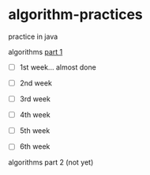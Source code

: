 # algorithm-practices
practice in java

algorithms [part 1](https://www.coursera.org/learn/algorithms-part1/home/info)
- [ ] 1st week... almost done

- [ ] 2nd week

- [ ] 3rd week

- [ ] 4th week

- [ ] 5th week

- [ ] 6th week

algorithms part 2 (not yet)
